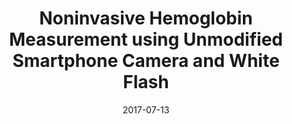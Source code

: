 ---
abstract: |-
We show that a mobile phone can measure hemoglobin levels using the built-in RGB camera and white LED without modification. Prior work has demonstrated that a smartphone using the built-in RGB camera with the aid of visible and IR lights can achieve a Pearson correlation results between 0.69-0.82 and an RMSE value between 1.26-1.56 g/dL. Our system builds upon the prior work and demonstrates that with only the built-in white LED, the estimation of hemoglobin level has a Pearson correlation of 0.62 with an RMSE of 1.27 g/dL. This extension work demonstrates that it is feasible to measure hemoglobin without using an IR source.authors:
authors:
- wang
- Junyi Zhu
- William Li
- Rajneil Rana
- patel

caption: ''
date: '2017-07-13'
image: '/images/pubs/hemaapp_v2.png'
pdf: /pdfs/hemaapp_v2.pdf
thumbnail: '/images/pubs/hemaapp_v2_thumb.png'
conference: IEEE 4th International Conference on Pervasive Computing for Healthcare (PERVASIVEHEALTH), 2015
title: 'Noninvasive Hemoglobin Measurement using Unmodified Smartphone Camera and White Flash'
redirect_from: /projects/hemaapp_v2/
---